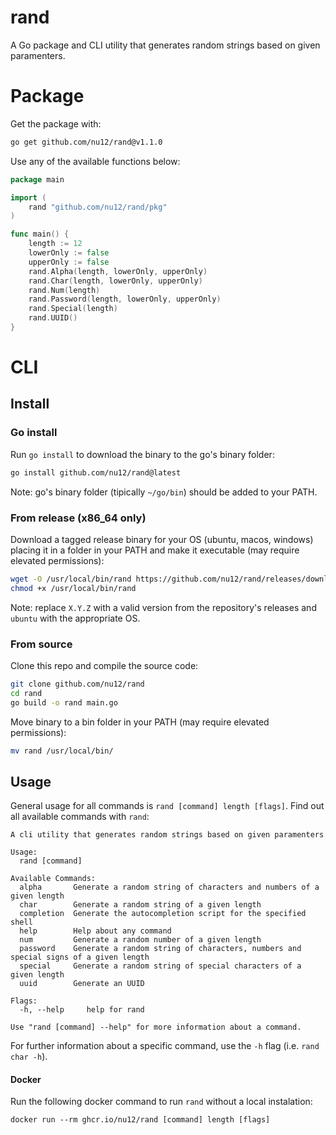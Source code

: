 # rand

A Go package and CLI utility that generates random strings based on given paramenters.

# Package

Get the package with:

```bash
go get github.com/nu12/rand@v1.1.0
```

Use any of the available functions below:

```go
package main

import (
	rand "github.com/nu12/rand/pkg"
)

func main() {
	length := 12
	lowerOnly := false
	upperOnly := false
	rand.Alpha(length, lowerOnly, upperOnly)
	rand.Char(length, lowerOnly, upperOnly)
	rand.Num(length)
	rand.Password(length, lowerOnly, upperOnly)
	rand.Special(length)
	rand.UUID()
}
```

# CLI

## Install

### Go install

Run `go install` to download the binary to the go's binary folder:

```bash
go install github.com/nu12/rand@latest
```

Note: go's binary folder (tipically `~/go/bin`) should be added to your PATH.

### From release (x86_64 only)

Download a tagged release binary for your OS (ubuntu, macos, windows) placing it in a folder in your PATH and make it executable (may require elevated permissions):

```bash
wget -O /usr/local/bin/rand https://github.com/nu12/rand/releases/download/vX.Y.Z/rand-ubuntu
chmod +x /usr/local/bin/rand
```

Note: replace `X.Y.Z` with a valid version from the repository's releases and `ubuntu` with the appropriate OS.

### From source

Clone this repo and compile the source code:

```bash
git clone github.com/nu12/rand
cd rand
go build -o rand main.go
```

Move binary to a bin folder in your PATH (may require elevated permissions):
```bash
mv rand /usr/local/bin/
```

## Usage

General usage for all commands is `rand [command] length [flags]`. Find out all available commands with `rand`:

```
A cli utility that generates random strings based on given paramenters

Usage:
  rand [command]

Available Commands:
  alpha       Generate a random string of characters and numbers of a given length
  char        Generate a random string of a given length
  completion  Generate the autocompletion script for the specified shell
  help        Help about any command
  num         Generate a random number of a given length
  password    Generate a random string of characters, numbers and special signs of a given length
  special     Generate a random string of special characters of a given length
  uuid        Generate an UUID

Flags:
  -h, --help     help for rand

Use "rand [command] --help" for more information about a command.
```

For further information about a specific command, use the `-h` flag (i.e. `rand char -h`).

#### Docker

Run the following docker command to run `rand` without a local instalation:

```
docker run --rm ghcr.io/nu12/rand [command] length [flags]
```
